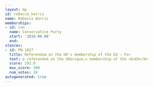 ```yaml
---
layout: mp
id: rebecca_harris
name: Rebecca Harris
memberships:
- id: con
  name: Conservative Party
  start: '2010-06-08'
  end: 
stances:
- id: PW-1027
  title: Referendum on the UK's membership of the EU — For
  text: a referendum on the UK&rsquo;s membership of the <b>EU</b>
  score: 291.0
  max_score: 300
  num_votes: 18
autogenerated: true
---
```

